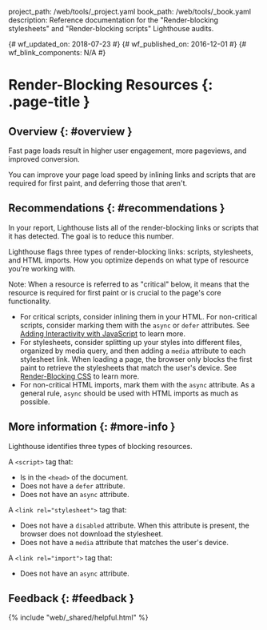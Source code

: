 project_path: /web/tools/_project.yaml
book_path: /web/tools/_book.yaml
description: Reference documentation for the "Render-blocking stylesheets" and "Render-blocking scripts" Lighthouse audits.

{# wf_updated_on: 2018-07-23 #}
{# wf_published_on: 2016-12-01 #}
{# wf_blink_components: N/A #}

# Render-Blocking Resources {: .page-title }

## Overview {: #overview }

Fast page loads result in higher user engagement, more pageviews, and
improved conversion.

You can improve your page load speed by inlining links and scripts that
are required for first paint, and deferring those that aren't.

## Recommendations {: #recommendations }

In your report, Lighthouse lists all of the render-blocking links or scripts
that it has detected. The goal is to reduce this number.

Lighthouse flags three types of render-blocking links: scripts, stylesheets, and HTML
imports. How you optimize depends on what type of resource you're working with.

Note: When a resource is referred to as "critical" below, it means that the
resource is required for first paint or is crucial to the page's core
functionality.

* For critical scripts, consider inlining them in your HTML. For non-critical
  scripts, consider marking them with the `async` or `defer` attributes.
  See [Adding Interactivity with JavaScript][js] to learn more.
* For stylesheets, consider splitting up your styles into different files,
  organized by media query, and then adding a `media` attribute to each
  stylesheet link. When loading a page, the browser only blocks the first
  paint to retrieve the stylesheets that match the user's device. See
  [Render-Blocking CSS][css] to learn more.
* For non-critical HTML imports, mark them with the `async` attribute. As a
  general rule, `async` should be used with HTML imports as much as possible.

[js]: /web/fundamentals/performance/critical-rendering-path/adding-interactivity-with-javascript
[css]: /web/fundamentals/performance/critical-rendering-path/render-blocking-css

## More information {: #more-info }

Lighthouse identifies three types of blocking resources.

A `<script>` tag that:

* Is in the `<head>` of the document.
* Does not have a `defer` attribute.
* Does not have an `async` attribute.

A `<link rel="stylesheet">` tag that:

* Does not have a `disabled` attribute. When this attribute is present,
  the browser does not download the stylesheet.
* Does not have a `media` attribute that matches the user's device.

A `<link rel="import">` tag that:

* Does not have an `async` attribute.

## Feedback {: #feedback }

{% include "web/_shared/helpful.html" %}
